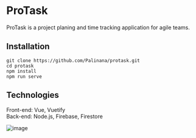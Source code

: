 # ProTask
ProTask is a project planing and time tracking application for agile teams.

## Installation
```
git clone https://github.com/Palinana/protask.git
cd protask
npm install
npm run serve
```

## Technologies
Front-end: Vue, Vuetify</br>
Back-end: Node.js, Firebase, Firestore

![image](https://user-images.githubusercontent.com/26104823/71600689-1b953d00-2b1e-11ea-8bc2-a611705524e8.png)
